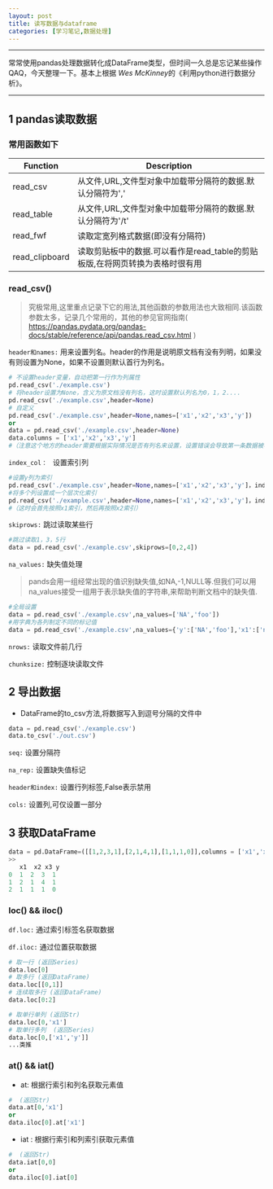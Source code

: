 ```yaml
---
layout: post
title: 读写数据与dataframe
categories: [学习笔记,数据处理]
---
```


---

常常使用pandas处理数据转化成DataFrame类型，但时间一久总是忘记某些操作QAQ，今天整理一下。基本上根据 *Wes McKinney*的《利用python进行数据分析》。

---

## 1 pandas读取数据

### 常用函数如下

| Function       | Description                                                  |
| -------------- | ------------------------------------------------------------ |
| read_csv       | 从文件,URL,文件型对象中加载带分隔符的数据.默认分隔符为','    |
| read_table     | 从文件,URL,文件型对象中加载带分隔符的数据.默认分隔符为'/t'   |
| read_fwf       | 读取定宽列格式数据(即没有分隔符)                             |
| read_clipboard | 读取剪贴板中的数据.可以看作是read_table的剪贴板版,在将网页转换为表格时很有用 |

### read_csv()

> 究极常用,这里重点记录下它的用法,其他函数的参数用法也大致相同.该函数参数太多，记录几个常用的，其他的参见官网指南( https://pandas.pydata.org/pandas-docs/stable/reference/api/pandas.read_csv.html )

`header和names:` 用来设置列名。header的作用是说明原文档有没有列明，如果没有则设置为None，如果不设置则默认首行为列名。

```python
# 不设置header变量，自动把第一行作为列属性
pd.read_csv('./example.csv')
# 将header设置为None，含义为原文档没有列名，这时设置默认列名为0，1，2....
pd.read_csv('./example.csv',header=None) 
# 自定义
pd.read_csv('./example.csv',header=None,names=['x1','x2','x3','y'])
or
data = pd.read_csv('./example.csv',header=None)
data.columns = ['x1','x2','x3','y']
#（注意这个地方的header需要根据实际情况是否有列名来设置，设置错误会导致第一条数据被吞）
```

`index_col： `  设置索引列

```python
#设置y列为索引
pd.read_csv('./example.csv',header=None,names=['x1','x2','x3','y']，index_col='y')
#将多个列设置成一个层次化索引
pd.read_csv('./example.csv',header=None,names=['x1','x2','x3','y']，index_col= ['x1','x2'])
#（这时会首先按照x1索引，然后再按照x2索引）
```

`skiprows:` 跳过读取某些行

```python
#跳过读取1，3，5行
data = pd.read_csv('./example.csv',skiprows=[0,2,4])
```

`na_values:` 缺失值处理

> pands会用一组经常出现的值识别缺失值,如NA,-1,NULL等.但我们可以用na_values接受一组用于表示缺失值的字符串,来帮助判断文档中的缺失值.

```python 
#全局设置
data = pd.read_csv('./example.csv',na_values=['NA','foo'])
#用字典为各列制定不同的标记值
data = pd.read_csv('./example.csv',na_values={'y':['NA','foo'],'x1':['null']})
```

`nrows:` 读取文件前几行

`chunksize:` 控制逐块读取文件

## 2 导出数据

* DataFrame的to_csv方法,将数据写入到逗号分隔的文件中

```python
data = pd.read_csv('./example.csv')
data.to_csv('./out.csv')
```

`seq:` 设置分隔符

`na_rep:` 设置缺失值标记

`header和index:` 设置行列标签,False表示禁用

`cols:` 设置列,可仅设置一部分

## 3 获取DataFrame

```python
data = pd.DataFrame=([[1,2,3,1],[2,1,4,1],[1,1,1,0]],columns = ['x1','x2','x3','y'])
>>
   x1  x2 x3 y
0  1  2  3  1
1  2  1  4  1
2  1  1  1  0
```

### loc() && iloc()

`df.loc:` 通过索引标签名获取数据

`df.iloc:` 通过位置获取数据

```python
# 取一行 (返回Series)
data.loc[0]
# 取多行 (返回DataFrame)
data.loc[[0,1]]
# 连续取多行 (返回DataFrame)
data.loc[0:2]

# 取单行单列 (返回Str)
data.loc[0,'x1']
# 取单行多列  (返回Series)
data.loc[0,['x1','y']]
...类推
```

### at() && iat()

* at: 根据行索引和列名获取元素值

```python
#  (返回Str)
data.at[0,'x1']
or
data.iloc[0].at['x1']
```

* iat : 根据行索引和列索引获取元素值

```python
#  (返回Str)
data.iat[0,0]
or
data.iloc[0].iat[0]
```

